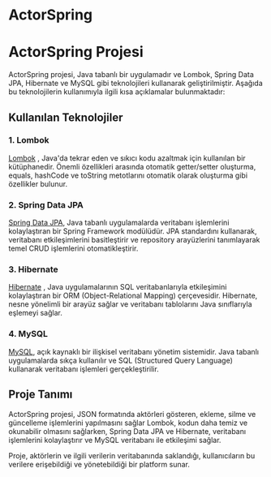 # ActorSpring
# ActorSpring Projesi

ActorSpring projesi, Java tabanlı bir uygulamadır ve Lombok, Spring Data JPA, Hibernate ve MySQL gibi teknolojileri kullanarak geliştirilmiştir. Aşağıda bu teknolojilerin kullanımıyla ilgili kısa açıklamalar bulunmaktadır:

## Kullanılan Teknolojiler

### 1. Lombok

[Lombok](https://projectlombok.org/) , Java'da tekrar eden ve sıkıcı kodu azaltmak için kullanılan bir kütüphanedir. Önemli özellikleri arasında otomatik getter/setter oluşturma, equals, hashCode ve toString metotlarını otomatik olarak oluşturma gibi özellikler bulunur.

### 2. Spring Data JPA

[Spring Data JPA](https://spring.io/projects/spring-data-jpa), Java tabanlı uygulamalarda veritabanı işlemlerini kolaylaştıran bir Spring Framework modülüdür. JPA standardını kullanarak, veritabanı etkileşimlerini basitleştirir ve repository arayüzlerini tanımlayarak temel CRUD işlemlerini otomatikleştirir.

### 3. Hibernate

[Hibernate](https://hibernate.org/orm/) , Java uygulamalarının SQL veritabanlarıyla etkileşimini kolaylaştıran bir ORM (Object-Relational Mapping) çerçevesidir. Hibernate, nesne yönelimli bir arayüz sağlar ve veritabanı tablolarını Java sınıflarıyla eşlemeyi sağlar.

### 4. MySQL

[MySQL](https://www.mysql.com/), açık kaynaklı bir ilişkisel veritabanı yönetim sistemidir. Java tabanlı uygulamalarda sıkça kullanılır ve SQL (Structured Query Language) kullanarak veritabanı işlemleri gerçekleştirilir.

## Proje Tanımı

ActorSpring projesi, JSON formatında aktörleri gösteren, ekleme, silme ve güncelleme işlemlerini yapılmasını sağlar Lombok, kodun daha temiz ve okunabilir olmasını sağlarken, Spring Data JPA ve Hibernate, veritabanı işlemlerini kolaylaştırır ve MySQL veritabanı ile etkileşimi sağlar.

Proje, aktörlerin ve ilgili verilerin veritabanında saklandığı, kullanıcıların bu verilere erişebildiği ve yönetebildiği bir platform sunar.
